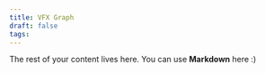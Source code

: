 ```yaml
---
title: VFX Graph
draft: false
tags:
---
```

 
The rest of your content lives here. You can use **Markdown** here :)